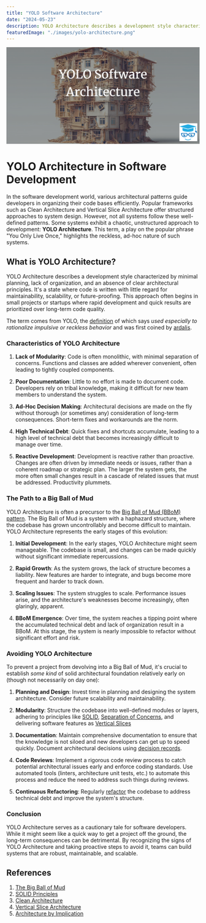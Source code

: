 ```yaml
---
title: "YOLO Software Architecture"
date: "2024-05-23"
description: YOLO Architecture describes a development style characterized by minimal planning, lack of organization, and an absence of clear architectural principles.
featuredImage: "./images/yolo-architecture.png"
---
```


![YOLO Architecture](images/yolo-architecture.png)

# YOLO Architecture in Software Development

In the software development world, various architectural patterns guide developers in organizing their code bases efficiently. Popular frameworks such as Clean Architecture and Vertical Slice Architecture offer structured approaches to system design. However, not all systems follow these well-defined patterns. Some systems exhibit a chaotic, unstructured approach to development: **YOLO Architecture**. This term, a play on the popular phrase "You Only Live Once," highlights the reckless, ad-hoc nature of such systems.

## What is YOLO Architecture?

YOLO Architecture describes a development style characterized by minimal planning, lack of organization, and an absence of clear architectural principles. It's a state where code is written with little regard for maintainability, scalability, or future-proofing. This approach often begins in small projects or startups where rapid development and quick results are prioritized over long-term code quality.

The term comes from YOLO, the [definition](https://www.dictionary.com/browse/yolo) of which says *used especially to rationalize impulsive or reckless behavior* and was first coined by [ardalis](https://ardalis.com).

### Characteristics of YOLO Architecture

1. **Lack of Modularity**: Code is often monolithic, with minimal separation of concerns. Functions and classes are added wherever convenient, often leading to tightly coupled components.

2. **Poor Documentation**: Little to no effort is made to document code. Developers rely on tribal knowledge, making it difficult for new team members to understand the system.

3. **Ad-Hoc Decision Making**: Architectural decisions are made on the fly without thorough (or sometimes any) consideration of long-term consequences. Short-term fixes and workarounds are the norm.

4. **High Technical Debt**: Quick fixes and shortcuts accumulate, leading to a high level of technical debt that becomes increasingly difficult to manage over time.

5. **Reactive Development**: Development is reactive rather than proactive. Changes are often driven by immediate needs or issues, rather than a coherent roadmap or strategic plan. The larger the system gets, the more often small changes result in a cascade of related issues that must be addressed. Productivity plummets.

### The Path to a Big Ball of Mud

YOLO Architecture is often a precursor to the [Big Ball of Mud (BBoM) pattern](../antipatterns/big-ball-of-mud). The Big Ball of Mud is a system with a haphazard structure, where the codebase has grown uncontrollably and become difficult to maintain. YOLO Architecture represents the early stages of this evolution:

1. **Initial Development**: In the early stages, YOLO Architecture might seem manageable. The codebase is small, and changes can be made quickly without significant immediate repercussions.

2. **Rapid Growth**: As the system grows, the lack of structure becomes a liability. New features are harder to integrate, and bugs become more frequent and harder to track down.

3. **Scaling Issues**: The system struggles to scale. Performance issues arise, and the architecture's weaknesses become increasingly, often glaringly, apparent.

4. **BBoM Emergence**: Over time, the system reaches a tipping point where the accumulated technical debt and lack of organization result in a BBoM. At this stage, the system is nearly impossible to refactor without significant effort and risk.

### Avoiding YOLO Architecture

To prevent a project from devolving into a Big Ball of Mud, it's crucial to establish *some kind* of solid architectural foundation relatively early on (though not necessarily on day one):

1. **Planning and Design**: Invest time in planning and designing the system architecture. Consider future scalability and maintainability.

2. **Modularity**: Structure the codebase into well-defined modules or layers, adhering to principles like [SOLID](/principles/solid), [Separation of Concerns](/principles/separation-of-concerns), and delivering software features as [Vertical Slices](/practices/vertical-slices)

3. **Documentation**: Maintain comprehensive documentation to ensure that the knowledge is not siloed and new developers can get up to speed quickly. Document architectural decisions using [decision records](https://ardalis.com/getting-started-with-architecture-decision-records/).

4. **Code Reviews**: Implement a rigorous code review process to catch potential architectural issues early and enforce coding standards. Use automated tools (linters, architecture unit tests, etc.) to automate this process and reduce the need to address such things during reviews.

5. **Continuous Refactoring**: Regularly [refactor](../practices/refactoring) the codebase to address technical debt and improve the system's structure.

### Conclusion

YOLO Architecture serves as a cautionary tale for software developers. While it might seem like a quick way to get a project off the ground, the long-term consequences can be detrimental. By recognizing the signs of YOLO Architecture and taking proactive steps to avoid it, teams can build systems that are robust, maintainable, and scalable.

## References

1. [The Big Ball of Mud](/antipatterns/big-ball-of-mud)
2. [SOLID Principles](/principles/solid)
3. [Clean Architecture](https://ardalis.com/clean-architecture-asp-net-core/)
4. [Vertical Slice Architecture](https://jimmybogard.com/vertical-slice-architecture/)
5. [Architecture by Implication](/antipatterns/architecture-by-implication)
